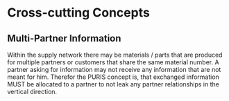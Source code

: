 # Cross-cutting Concepts

## Multi-Partner Information

Within the supply network there may be materials / parts that are produced for multiple partners or customers that
share the same material number. 
A partner asking for information may not receive any information that are not meant for him. Therefor the PURIS concept
is, that exchanged information MUST be allocated to a partner to not leak any partner relationships in the vertical
direction.
